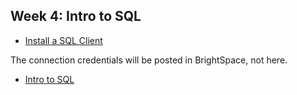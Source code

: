 
## Week 4: Intro to SQL

* [Install a SQL Client](InstallClient.md)

The connection credentials will be posted in BrightSpace, not here.

* [Intro to SQL](SQLIntro.md)
